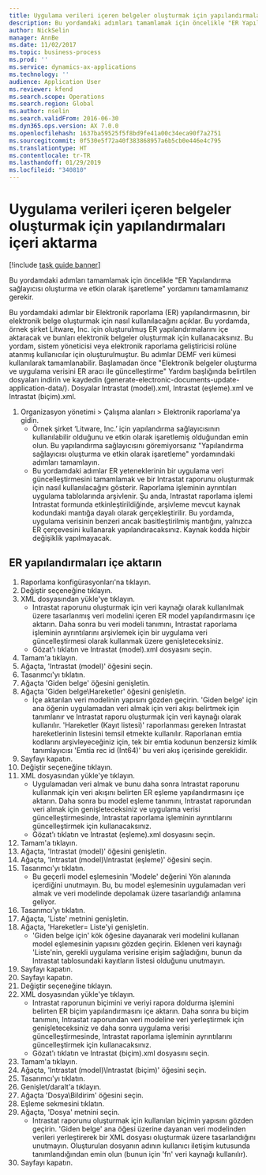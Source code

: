 ```yaml
---
title: Uygulama verileri içeren belgeler oluşturmak için yapılandırmaları içeri aktarma
description: Bu yordamdaki adımları tamamlamak için öncelikle "ER Yapılandırma sağlayıcısı oluşturma ve etkin olarak işaretleme" yordamını tamamlamanız gerekir.
author: NickSelin
manager: AnnBe
ms.date: 11/02/2017
ms.topic: business-process
ms.prod: ''
ms.service: dynamics-ax-applications
ms.technology: ''
audience: Application User
ms.reviewer: kfend
ms.search.scope: Operations
ms.search.region: Global
ms.author: nselin
ms.search.validFrom: 2016-06-30
ms.dyn365.ops.version: AX 7.0.0
ms.openlocfilehash: 1637ba59525f5f8bd9fe41a00c34eca90f7a2751
ms.sourcegitcommit: 0f530e5f72a40f383868957a6b5cb0e446e4c795
ms.translationtype: HT
ms.contentlocale: tr-TR
ms.lasthandoff: 01/29/2019
ms.locfileid: "340810"
---
```

# <a name="import-configurations-to-generate-documents-that-have-application-data"></a>Uygulama verileri içeren belgeler oluşturmak için yapılandırmaları içeri aktarma

[!include [task guide banner](../../includes/task-guide-banner.md)]

Bu yordamdaki adımları tamamlamak için öncelikle "ER Yapılandırma sağlayıcısı oluşturma ve etkin olarak işaretleme" yordamını tamamlamanız gerekir.

Bu yordamdaki adımlar bir Elektronik raporlama (ER) yapılandırmasının, bir elektronik belge oluşturmak için nasıl kullanılacağını açıklar. Bu yordamda, örnek şirket Litware, Inc. için oluşturulmuş ER yapılandırmalarını içe aktaracak ve bunları elektronik belgeler oluşturmak için kullanacaksınız. Bu yordam, sistem yöneticisi veya elektronik raporlama geliştiricisi rolüne atanmış kullanıcılar için oluşturulmuştur. Bu adımlar DEMF veri kümesi kullanılarak tamamlanabilir. Başlamadan önce "Elektronik belgeler oluşturma ve uygulama verisini ER aracı ile güncelleştirme" Yardım başlığında belirtilen dosyaları indirin ve kaydedin (generate-electronic-documents-update-application-data/). Dosyalar Intrastat (model).xml, Intrastat (eşleme).xml ve Intrastat (biçim).xml.

1. Organizasyon yönetimi > Çalışma alanları > Elektronik raporlama'ya gidin.
    * Örnek şirket ‘Litware, Inc.’ için yapılandırma sağlayıcısının kullanılabilir olduğunu ve etkin olarak işaretlemiş olduğundan emin olun. Bu yapılandırma sağlayıcısını göremiyorsanız "Yapılandırma sağlayıcısı oluşturma ve etkin olarak işaretleme" yordamındaki adımları tamamlayın.  
    * Bu yordamdaki adımlar ER yeteneklerinin bir uygulama veri güncelleştirmesini tamamlamak ve bir Intrastat raporunu oluşturmak için nasıl kullanılacağını gösterir. Raporlama işleminin ayrıntıları uygulama tablolarında arşivlenir. Şu anda, Intrastat raporlama işlemi Intrastat formunda etkinleştirildiğinde, arşivleme mevcut kaynak kodundaki mantığa dayalı olarak gerçekleştirilir. Bu yordamda, uygulama verisinin benzeri ancak basitleştirilmiş mantığını, yalnızca ER çerçevesini kullanarak yapılandıracaksınız. Kaynak kodda hiçbir değişiklik yapılmayacak.   

## <a name="import-er-configurations"></a>ER yapılandırmaları içe aktarın
1. Raporlama konfigürasyonları'na tıklayın.
2. Değiştir seçeneğine tıklayın.
3. XML dosyasından yükle'ye tıklayın.
    * Intrastat raporunu oluşturmak için veri kaynağı olarak kullanılmak üzere tasarlanmış veri modelini içeren ER model yapılandırmasını içe aktarın. Daha sonra bu veri modeli tanımını, Intrastat raporlama işleminin ayrıntılarını arşivlemek için bir uygulama veri güncelleştirmesi olarak kullanmak üzere genişleteceksiniz.   
    * Gözat'ı tıklatın ve Intrastat (model).xml dosyasını seçin.  
4. Tamam'a tıklayın.
5. Ağaçta, 'Intrastat (model)' öğesini seçin.
6. Tasarımcı'yı tıklatın.
7. Ağaçta 'Giden belge' öğesini genişletin.
8. Ağaçta 'Giden belge\Hareketler' öğesini genişletin.
    * İçe aktarılan veri modelinin yapısını gözden geçirin. 'Giden belge' için ana öğenin uygulamadan veri almak için veri akışı belirtmek için tanımlanır ve Intrastat raporu oluşturmak için veri kaynağı olarak kullanılır. 'Hareketler (Kayıt listesi)' raporlanması gereken Intrastat hareketlerinin listesini temsil etmekte kullanılır. Raporlanan emtia kodlarını arşivleyeceğiniz için, tek bir emtia kodunun benzersiz kimlik tanımlayıcısı 'Emtia rec id (Int64)' bu veri akış içerisinde gereklidir.   
9. Sayfayı kapatın.
10. Değiştir seçeneğine tıklayın.
11. XML dosyasından yükle'ye tıklayın.
    * Uygulamadan veri almak ve bunu daha sonra Intrastat raporunu kullanmak için veri akışını belirten ER eşleme yapılandırmasını içe aktarın. Daha sonra bu model eşleme tanımını, Intrastat raporundan veri almak için genişleteceksiniz ve uygulama verisi güncelleştirmesinde, Intrastat raporlama işleminin ayrıntılarını güncelleştirmek için kullanacaksınız.   
    * Gözat'ı tıklatın ve Intrastat (eşleme).xml dosyasını seçin.  
12. Tamam'a tıklayın.
13. Ağaçta, 'Intrastat (model)' öğesini genişletin.
14. Ağaçta, 'Intrastat (model)\Intrastat (eşleme)' öğesini seçin.
15. Tasarımcı'yı tıklatın.
    * Bu geçerli model eşlemesinin 'Modele' değerini Yön alanında içerdiğini unutmayın. Bu, bu model eşlemesinin uygulamadan veri almak ve veri modelinde depolamak üzere tasarlandığı anlamına geliyor.  
16. Tasarımcı'yı tıklatın.
17. Ağaçta, 'Liste' metnini genişletin.
18. Ağaçta, 'Hareketler= Liste'yi genişletin.
    * 'Giden belge için' kök öğesine dayanarak veri modelini kullanan model eşlemesinin yapısını gözden geçirin. Eklenen veri kaynağı 'Liste'nin, gerekli uygulama verisine erişim sağladığını, bunun da Intrastat tablosundaki kayıtların listesi olduğunu unutmayın.  
19. Sayfayı kapatın.
20. Sayfayı kapatın.
21. Değiştir seçeneğine tıklayın.
22. XML dosyasından yükle'ye tıklayın.
    * Intrastat raporunun biçimini ve veriyi rapora doldurma işlemini belirten ER biçim yapılandırmasını içe aktarın. Daha sonra bu biçim tanımını, Intrastat raporundan veri modeline veri yerleştirmek için genişleteceksiniz ve daha sonra uygulama verisi güncelleştirmesinde, Intrastat raporlama işleminin ayrıntılarını güncelleştirmek için kullanacaksınız.   
    * Gözat'ı tıklatın ve Intrastat (biçim).xml dosyasını seçin.  
23. Tamam'a tıklayın.
24. Ağaçta, 'Intrastat (model)\Intrastat (biçim)' öğesini seçin.
25. Tasarımcı'yı tıklatın.
26. Genişlet/daralt'a tıklayın.
27. Ağaçta 'Dosya\Bildirim' öğesini seçin.
28. Eşleme sekmesini tıklatın.
29. Ağaçta, 'Dosya' metnini seçin.
    * Intrastat raporunu oluşturmak için kullanılan biçimin yapısını gözden geçirin. 'Giden belge' ana öğesi üzerine dayanan veri modelinden verileri yerleştirerek bir XML dosyası oluşturmak üzere tasarlandığını unutmayın. Oluşturulan dosyanın adının kullanıcı iletişim kutusunda tanımlandığından emin olun (bunun için 'fn' veri kaynağı kullanılır).   
30. Sayfayı kapatın.

